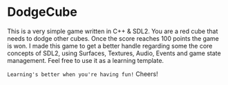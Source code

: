 # DodgeCube

This is a very simple game written in C++ & SDL2. You are a red cube that needs to dodge other cubes. Once the score reaches 100 points the game is won.
I made this game to get a better handle regarding some the core concepts of SDL2, using Surfaces, Textures, Audio, Events and game state management.
Feel free to use it as a learning template.

`Learning's better when you're having fun!`
Cheers!

